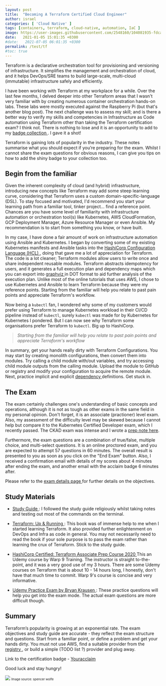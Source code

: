 ```yaml
---
layout: post
title:  "Becoming A Terraform Certified Cloud Engineer"
author: israel
categories: [ 'Cloud Native' ]
tags: [containers, terraform, cloud-native, automation, IaC ]
image: https://user-images.githubusercontent.com/2548160/104081935-fdcadf80-5229-11eb-8357-820bccd9d2fd.jpg
date:   2021-01-05 15:01:35 +0300
#date:   2021-07-05 06:01:35 +0300
permalink: /test/tf
#toc: true
---
```


Terraform is a declarative orchestration tool for provisioning and versioning of infrastructure.  It simplifies the management and orchestration of cloud, and it helps DevOps/SRE teams to build large-scale, multi-cloud (immutable) infrastructure safely and efficiently.

I have been working with Terraform at my workplace for a while. Over the last few months, I delved deeper into other Terraform areas that I wasn't very familiar with by creating numerous container orchestration hands-on labs. These labs were mostly executed against the Raspberry Pi (but that's another blog post). The next challenge was to assess my skill; and is there a better way to verify my skills and competencies in Infrastructure as Code automation using Terraform other than taking the Terraform certification exam? I think not. There is nothing to lose and it is an opportunity to add to my <a href="https://www.youracclaim.com/users/israelo/badges" target="_blank"> badge collection </a>. I gave it a shot!

Terraform is gaining lots of popularity in the industry. These notes summarise what you should expect if you’re preparing for the exam. Whilst I cannot share the exam questions for obvious reasons, I can give you tips on how to add the shiny badge to your collection too.
## Begin from the familiar

Given the inherent complexity of cloud (and hybrid) infrastructure, introducing new concepts like Terraform may add some steep learning curve, considering that Terraform uses a custom domain-specific-language (DSL). To stay focused and motivated, I'd recommend you start your learning path from a familiar tool, tinker project... find a reference point. Chances are you have some level of familiarity with infrastructure automation or orchestration tool(s) like Kubernetes, AWS CloudFormation, GCP Deployment Manager, Azure Resource Manager or even Ansible. My recommendation is to start from something you know, or have built.

In my case, I have done a fair amount of work on infrastructure automation using  Ansible and Kubernetes. I began by converting some of my existing Kubernetes manifests and Ansible tasks into the <a href="https://www.terraform.io/docs/configuration/syntax.html" target="_blank">HashiCorp Configuration Language (HCL) </a>, doing that gave me a lot of appreciation for Terraform. The code is a lot cleaner; Terraform modules allow users to write once and share independent reusable modules. Terraform abstracts idempotency for users, and it generates a full execution plan and dependency maps which you can export into <a href="https://graphviz.org/doc/info/lang.html" target="_blank"> graphviz </a> in DOT format to aid further analysis of the execution plan. Unlike most of the online tutorials that uses AWS, I chose to use Kubernetes and Ansible to learn Terraform because they were my reference points. Starting from the familiar will help you relate to past pain points and appreciate Terraform's workflow.

 Now being a `kubectl` fan, I wondered why some of my customers would prefer using Terraform to manage Kubernetes workload in their CI/CD pipeline instead of `kubectl`, surely `kubectl` was made for by Kubernetes for Kubernetes I pondered. But I can now see why Terraform some organisations prefer Terraform to `kubectl`. Big up to HashiCorp.

 > _Starting from the familiar will help you relate to past pain points and appreciate Terraform's workflow_

 In summary, get your hands really dirty with Terraform Configurations. You may start by creating monolith configurations, then convert them into modules. Try calling a child module with/out variables, and try accessing child module outputs from the calling module. Upload the module to GitHub or registry and modify your configuration to acquire the remote module. Next, practice implicit and explicit <a href="https://learn.hashicorp.com/tutorials/terraform/dependencies" target="_blank"> dependency </a> definitions. Get stuck in. 
## The Exam

The exam certainly challenges one's understanding of basic concepts and operations, although it is not as tough as other exams in the same field in my personal opinion.  Don't forget, it is an associate (practioner) level exam. Also, my assessment of the difficulty level may be skewed because I cannot help but compare it to the Kubernetes Certified Developer exam, which I recently passed. The CKAD exam was intense and I wrote a <a href="https://www.israelo.io/blog/ckad-prep-guide" target="_blank">prep note here</a>.

Furthermore, the exam questions are a combination of true/false, multiple choice, and multi-select questions. It is an online proctored exam, and you are expected to attempt 57 questions in 60 minutes. The overall result is presented to you as soon as you click on the "End Exam" button. Also, I received a confirmation email with details of my scores about 4 minutes after ending the exam, and another email with the acclaim badge 6 minutes after.  

Please refer to the <a href="https://www.hashicorp.com/certification/terraform-associate" target="_blank"> exam details page </a> for further details on the objectives.

## Study Materials

-  <a href="https://learn.hashicorp.com/tutorials/terraform/associate-study" target="_blank"> Study Guide </a>:  I followed the study guide religiously whilst taking notes and testing out most of the commands on the terminal. 

-  <a href= "https://www.terraformupandrunning.com/" target="_blank"> Terraform: Up & Running </a> : This book was of immense help to me when I started learning Terraform. It also provided further enlightenment on DevOps and Infra as code in general. You may not necessarily need to read the book if your sole purpose is to pass the exam rather than learning the crux of Terraform. Stick to the study guide.

- <a href= "https://www.udemy.com/course/terraform-associate-prep-course/" target="_blank"> HashiCorp Certified: Terraform Associate Prep Course 2020  </a> This an Udemy course by Warp 9 Training. The instructor is straight to-the-point, and it was a very good use of my 3 hours. There are some Udemy courses on Terraform that is about 10 - 14 hours long, I honestly, don't have that much time to commit. Warp 9's course is concise and very informative.

 - <a href= "https://www.udemy.com/course/terraform-associate-practice-exam/" target="_blank"> Udemy Practice Exam by Bryan Krausen </a> : These practice questions will help you get into the exam mode. The actual exam questions are more difficult though.

## Summary

Terraform’s popularity is growing at an exponential rate. The exam objectives and study guide are accurate - they reflect the exam structure and questions. Start from a familiar point, or define a problem and get your hands dirty. You must not use AWS, find a suitable provider from the  <a href="https://registry.terraform.io/browse/providers" target="_blank"> registry </a>, or build a simple (TODO list ?) provider and plug away.

Link to the certification badge - <a href="https://www.youracclaim.com/earner/earned/badge/1b19db19-ba65-4718-ad54-8d2a41025764" target="_blank"> Youracclaim </a>

Good luck and stay hungry!

<p class="aligncenter">
<img class="lazyimg" src="https://user-images.githubusercontent.com/2548160/104129572-4dadc180-5364-11eb-9e1f-d4ff38d46513.jpg"/>
 <font size="-3"> Image source: spencer wolfe   </font>
</p>
